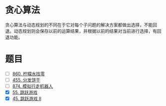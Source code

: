 # 贪心算法
贪心算法与动态规划的不同在于它对每个子问题的解决方案都做出选择，不能回退。动态规划则会保存以前的运算结果，并根据以前的结果对当前进行选择，有回退功能。

# 题目
-[ ] [860. 柠檬水找零](https://leetcode-cn.com/problems/lemonade-change/description/)  
-[ ] [455. 分发饼干](https://leetcode-cn.com/problems/assign-cookies/description/)  
-[ ] [874. 模拟行走机器人](https://leetcode-cn.com/problems/walking-robot-simulation/description/)  
-[x] [55. 跳跃游戏](https://leetcode-cn.com/problems/jump-game/)  
-[x] [45. 跳跃游戏 II](https://leetcode-cn.com/problems/jump-game-ii/)